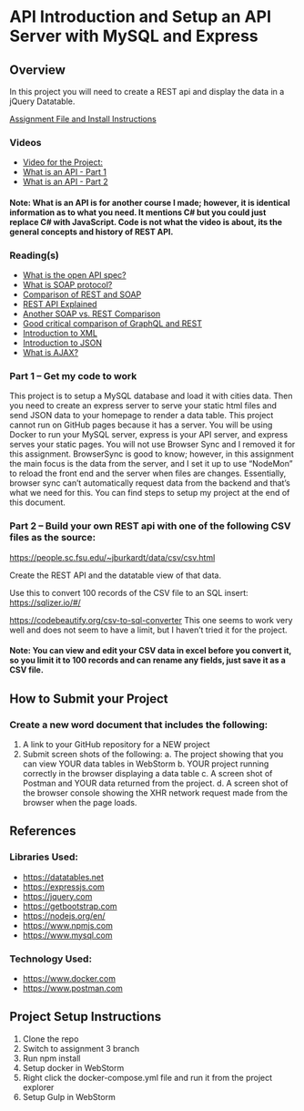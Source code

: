 # API Introduction and Setup an API Server with MySQL and Express

## Overview

In this project you will need to create a REST api and display the data in a jQuery Datatable.

[Assignment File and Install Instructions](restIntro.pdf)

### Videos
* 	[Video for the Project:](https://youtu.be/GEkrDLZLvY0)
* 	[What is an API - Part 1](https://www.youtube.com/watch?v=E1Xk5dk3Abc)
* 	[What is an API - Part 2 ](https://www.youtube.com/watch?v=LGNkFTE3DI8)

#### Note:  What is an API is for another course I made; however, it is identical information as to what you need.  It mentions C# but you could just replace C# with JavaScript.  Code is not what the video is about, its the general concepts and history of REST API.

### Reading(s)
* [What is the open API spec?](https://en.wikipedia.org/wiki/OpenAPI_Specification)
* [What is SOAP protocol?](https://www.guru99.com/soap-simple-object-access-protocol.html)
* [Comparison of REST and SOAP](https://www.c-sharpcorner.com/article/comparison-between-rest-and-soap-apis/)
* [REST API Explained](https://www.smashingmagazine.com/2018/01/understanding-using-rest-api/)
* [Another SOAP vs. REST Comparison](https://smartbear.com/blog/test-and-monitor/soap-vs-rest-whats-the-difference/)
* [Good critical comparison of GraphQL and REST](https://goodapi.co/blog/rest-vs-graphql)
* [Introduction to XML](https://www.w3schools.com/xml/xml_whatis.asp)
* [Introduction to JSON](https://www.google.com/search?client=safari&rls=en&q=introduction+to+json&ie=UTF-8&oe=UTF-8)
* [What is AJAX?](https://skillcrush.com/blog/what-is-ajax/)

### Part 1 – Get my code to work

This project is to setup a MySQL database and load it with cities data.  Then you need to create an express server to serve your static html files and send JSON data to your homepage to render a data table.  This project cannot run on GitHub pages because it has a server.  You will be using Docker to run your MySQL server, express is your API server, and express serves your static pages.  You will not use Browser Sync and I removed it for this assignment.  BrowserSync is good to know; however, in this assignment the main focus is the data from the server, and I set it up to use “NodeMon” to reload the front end and the server when files are changes.  Essentially, browser sync can’t automatically request data from the backend and that’s what we need for this.  You can find steps to setup my project at the end of this document.

### Part 2 – Build your own REST api with one of the following CSV files as the source:

https://people.sc.fsu.edu/~jburkardt/data/csv/csv.html

Create the REST API and the datatable view of that data.

Use this to convert 100 records of the CSV file to an SQL insert:
https://sqlizer.io/#/

https://codebeautify.org/csv-to-sql-converter
This one seems to work very well and does not seem to have a limit, but I haven’t tried it for the project.

#### Note: You can view and edit your CSV data in excel before you convert it, so you limit it to 100 records and can rename any fields, just save it as a CSV file.

## How to Submit your Project

### Create a new word document that includes the following:

1.	A link to your GitHub repository for a NEW project
2.	Submit screen shots of the following:
a.	The project showing that you can view YOUR data tables in WebStorm
b.	YOUR project running correctly in the browser displaying a data table
c.	A screen shot of Postman and YOUR data returned from the project.
d.	A screen shot of the browser console showing the XHR network request made from the browser when the page loads.

## References 
### Libraries Used:

* https://datatables.net
* https://expressjs.com
* https://jquery.com
* https://getbootstrap.com
* https://nodejs.org/en/
* https://www.npmjs.com
* https://www.mysql.com

### Technology Used:

* https://www.docker.com
* https://www.postman.com

## Project Setup Instructions

1. Clone the repo
2. Switch to assignment 3 branch
3. Run npm install
4. Setup docker in WebStorm
5. Right click the docker-compose.yml file and run it from the project explorer
6. Setup Gulp in WebStorm
